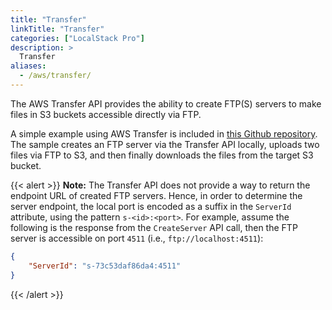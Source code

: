 ```yaml
---
title: "Transfer"
linkTitle: "Transfer"
categories: ["LocalStack Pro"]
description: >
  Transfer
aliases:
  - /aws/transfer/
---
```


The AWS Transfer API provides the ability to create FTP(S) servers to make files in S3 buckets accessible directly via FTP.

A simple example using AWS Transfer is included in [this Github repository](https://github.com/localstack/localstack-pro-samples/tree/master/transfer-ftp-s3). The sample creates an FTP server via the Transfer API locally, uploads two files via FTP to S3, and then finally downloads the files from the target S3 bucket.

{{< alert >}}
**Note:** The Transfer API does not provide a way to return the endpoint URL of created FTP servers. Hence, in order to determine the server endpoint, the local port is encoded as a suffix in the `ServerId` attribute, using the pattern `s-<id>:<port>`. For example, assume the following is the response from the `CreateServer` API call, then the FTP server is accessible on port `4511` (i.e., `ftp://localhost:4511`):
```json
{
    "ServerId": "s-73c53daf86da4:4511"
}
```
{{< /alert >}}

